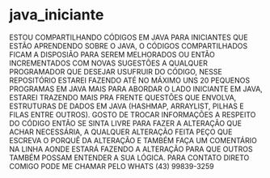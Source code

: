 # java_iniciante
ESTOU COMPARTILHANDO CÓDIGOS EM JAVA PARA INICIANTES QUE ESTÃO APRENDENDO 
SOBRE O JAVA, O CÓDIGOS COMPARTILHADOS FICAM A DISPOSIÃO PARA SEREM MELHORADOS 
OU ENTÃO INCREMENTADOS COM NOVAS SUGESTÕES A QUALQUER PROGRAMADOR QUE DESEJAR 
USUFRUIR DO CÓDIGO, NESSE REPOSITÓRIO ESTAREI FAZENDO ATÉ NO MÁXIMO UNS 20 PEQUENOS 
PROGRAMAS EM JAVA MAIS PARA ABORDAR O LADO INICIANTE EM JAVA, ESTAREI TRAZENDO MAIS PRA FRENTE
QUESTÕES QUE ENVOLVA, ESTRUTURAS DE DADOS EM JAVA (HASHMAP, ARRAYLIST, PILHAS E FILAS ENTRE OUTROS).
GOSTO DE TROCAR INFORMAÇÕES A RESPEITO DO CÓDIGO ENTÃO SE SINTA LIVRE PARA FAZER A ALTERAÇÃO QUE ACHAR NECESSÁRIA,
A QUALQUER ALTERAÇÃO FEITA PEÇO QUE ESCREVA O PORQUÊ DA ALTERAÇÃO E TAMBÉM FAÇA UM COMENTÁRIO NA LINHA AONDE ESTARÁ 
FAZENDO A ALTERAÇÃO PARA QUE OUTROS TAMBÉM POSSAM ENTENDER A SUA LÓGICA.
PARA CONTATO DIRETO COMIGO PODE ME CHAMAR PELO WHATS (43) 99839-3259
